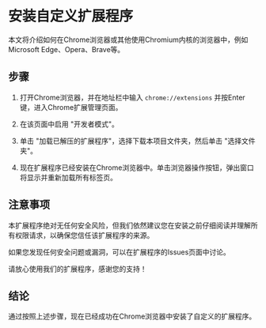 # 安装自定义扩展程序

本文将介绍如何在Chrome浏览器或其他使用Chromium内核的浏览器中，例如Microsoft Edge、Opera、Brave等。

## 步骤

1. 打开Chrome浏览器，并在地址栏中输入 `chrome://extensions` 并按Enter键，进入Chrome扩展管理页面。

2. 在该页面中启用 "开发者模式"。

3. 单击 "加载已解压的扩展程序"，选择下载本项目文件夹，然后单击 "选择文件夹"。

4. 现在扩展程序已经安装在Chrome浏览器中。单击浏览器操作按钮，弹出窗口将显示并重新加载所有标签页。

## 注意事项

本扩展程序绝对无任何安全风险，但我们依然建议您在安装之前仔细阅读并理解所有权限请求，以确保您信任该扩展程序的来源。

如果您发现任何安全问题或漏洞，可以在扩展程序的Issues页面中讨论。

请放心使用我们的扩展程序，感谢您的支持！

## 结论

通过按照上述步骤，现在已经成功在Chrome浏览器中安装了自定义的扩展程序。
